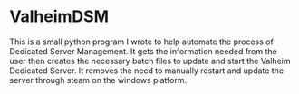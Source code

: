 # ValheimDSM
This is a small python program I wrote to help automate the process of Dedicated Server Management. It gets the information needed from the user then creates the necessary batch files to update and start the Valheim Dedicated Server. It removes the need to manually restart and update the server through steam on the windows platform.
